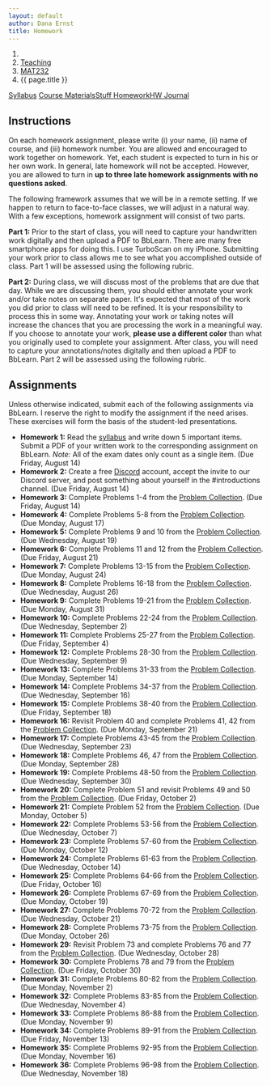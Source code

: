 ```yaml
---
layout: default
author: Dana Ernst
title: Homework
---
```


<ol class="breadcrumb">
  <li><a href="/"><i class="fa fa-home"></i></a></li>
  <li><a href="/teaching/">Teaching</a></li>
  <li><a href="/teaching/mat232f20">MAT232</a></li>
  <li class="active">{{ page.title }}</li>
</ol>

<div class="row">
<div class="col-xs-12">
<div class="btn-group btn-group-justified">
<a class="btn btn-default btn-success" href="{{site.baseurl}}/teaching/mat232f20/syllabus/">Syllabus</a>
<a class="btn btn-default btn-primary" href="{{site.baseurl}}/teaching/mat232f20/materials/">
<span class="hidden-xs">Course Materials</span><span class="visible-xs">Stuff</span>
</a>
<a class="btn btn-default btn-warning" href="{{site.baseurl}}/teaching/mat232f20/homework/">
<span class="hidden-xs">Homework</span><span class="visible-xs">HW</span>
</a>
<a class="btn btn-default btn-info" href="{{site.baseurl}}/teaching/mat232f20/journal/">Journal</a>
</div>
</div>
</div>

## Instructions ##
On each homework assignment, please write (i) your name, (ii) name of course, and (iii) homework number. You are allowed and encouraged to work together on homework. Yet, each student is expected to turn in his or her own work. In general, late homework will not be accepted. However, you are allowed to turn in **up to three late homework assignments with no questions asked**.

The following framework assumes that we will be in a remote setting. If we happen to return to face-to-face classes, we will adjust in a natural way. With a few exceptions, homework assignment will consist of two parts.

**Part 1:** Prior to the start of class, you will need to capture your handwritten work digitally and then upload a PDF to BbLearn. There are many free smartphone apps for doing this. I use TurboScan on my iPhone. Submitting your work prior to class allows me to see what you accomplished outside of class. Part 1 will be assessed using the following rubric.

**Part 2:** During class, we will discuss most of the problems that are due that day. While we are discussing them, you should either annotate your work and/or take notes on separate paper. It's expected that most of the work you did prior to class will need to be refined. It is your responsibility to process this in some way. Annotating your work or taking notes will increase the chances that you are processing the work in a meaningful way. If you choose to annotate your work, **please use a different color** than what you originally used to complete your assignment.  After class, you will need to capture your annotations/notes digitally and then upload a PDF to BbLearn. Part 2 will be assessed using the following rubric.

## Assignments ##
Unless otherwise indicated, submit each of the following assignments via BbLearn. I reserve the right to modify the assignment if the need arises.  These exercises will form the basis of the student-led presentations.
<!-- The following assignments are due at the beginning of the indicated class meeting. However, most assignments will be collected at the end of the class meeting.  I reserve the right to modify the assignment if the need arises.  These exercises will form the basis of the student-led presentations.  Daily assignments will be graded on a $\checkmark$-system.  During class, **you are only allowed and encouraged to annotate your homework using the colored marker pens that I provide**. -->

- **Homework 1:** Read the [syllabus]({{site.baseurl}}/teaching/mat232f20/syllabus/) and write down 5 important items. Submit a PDF of your written work to the corresponding assignment on BbLearn. *Note:*  All of the exam dates only count as a single item.  (Due Friday, August 14)
- **Homework 2:** Create a free [Discord](http://discord.com) account, accept the invite to our Discord server, and post something about yourself in the #introductions channel. (Due Friday, August 14)
- **Homework 3:** Complete Problems 1-4 from the [Problem Collection](https://dcernst.github.io/teaching/mat232f20/232ProblemCollection.pdf). (Due Friday, August 14)
- **Homework 4:** Complete Problems 5-8 from the [Problem Collection](https://dcernst.github.io/teaching/mat232f20/232ProblemCollection.pdf). (Due Monday, August 17)
- **Homework 5:** Complete Problems 9 and 10 from the [Problem Collection](https://dcernst.github.io/teaching/mat232f20/232ProblemCollection.pdf). (Due Wednesday, August 19)
- **Homework 6:** Complete Problems 11 and 12 from the [Problem Collection](https://dcernst.github.io/teaching/mat232f20/232ProblemCollection.pdf). (Due Friday, August 21)
- **Homework 7:** Complete Problems 13-15 from the [Problem Collection](https://dcernst.github.io/teaching/mat232f20/232ProblemCollection.pdf). (Due Monday, August 24)
- **Homework 8:** Complete Problems 16-18 from the [Problem Collection](https://dcernst.github.io/teaching/mat232f20/232ProblemCollection.pdf). (Due Wednesday, August 26)
- **Homework 9:** Complete Problems 19-21 from the [Problem Collection](https://dcernst.github.io/teaching/mat232f20/232ProblemCollection.pdf). (Due Monday, August 31)
- **Homework 10:** Complete Problems 22-24 from the [Problem Collection](https://dcernst.github.io/teaching/mat232f20/232ProblemCollection.pdf). (Due Wednesday, September 2)
- **Homework 11:** Complete Problems 25-27 from the [Problem Collection](https://dcernst.github.io/teaching/mat232f20/232ProblemCollection.pdf). (Due Friday, September 4)
- **Homework 12:** Complete Problems 28-30 from the [Problem Collection](https://dcernst.github.io/teaching/mat232f20/232ProblemCollection.pdf). (Due Wednesday, September 9)
- **Homework 13:** Complete Problems 31-33 from the [Problem Collection](https://dcernst.github.io/teaching/mat232f20/232ProblemCollection.pdf). (Due Monday, September 14)
- **Homework 14:** Complete Problems 34-37 from the [Problem Collection](https://dcernst.github.io/teaching/mat232f20/232ProblemCollection.pdf). (Due Wednesday, September 16)
- **Homework 15:** Complete Problems 38-40 from the [Problem Collection](https://dcernst.github.io/teaching/mat232f20/232ProblemCollection.pdf). (Due Friday, September 18)
- **Homework 16:** Revisit Problem 40 and complete Problems 41, 42 from the [Problem Collection](https://dcernst.github.io/teaching/mat232f20/232ProblemCollection.pdf). (Due Monday, September 21)
- **Homework 17:** Complete Problems 43-45 from the [Problem Collection](https://dcernst.github.io/teaching/mat232f20/232ProblemCollection.pdf). (Due Wednesday, September 23)
- **Homework 18:** Complete Problems 46, 47 from the [Problem Collection](https://dcernst.github.io/teaching/mat232f20/232ProblemCollection.pdf). (Due Monday, September 28)
- **Homework 19:** Complete Problems 48-50 from the [Problem Collection](https://dcernst.github.io/teaching/mat232f20/232ProblemCollection.pdf). (Due Wednesday, September 30)
- **Homework 20:** Complete Problem 51 and revisit Problems 49 and 50 from the [Problem Collection](https://dcernst.github.io/teaching/mat232f20/232ProblemCollection.pdf). (Due Friday, October 2)
- **Homework 21:** Complete Problem 52 from the [Problem Collection](https://dcernst.github.io/teaching/mat232f20/232ProblemCollection.pdf). (Due Monday, October 5)
- **Homework 22:** Complete Problems 53-56 from the [Problem Collection](https://dcernst.github.io/teaching/mat232f20/232ProblemCollection.pdf). (Due Wednesday, October 7)
- **Homework 23:** Complete Problems 57-60 from the [Problem Collection](https://dcernst.github.io/teaching/mat232f20/232ProblemCollection.pdf). (Due Monday, October 12)
- **Homework 24:** Complete Problems 61-63 from the [Problem Collection](https://dcernst.github.io/teaching/mat232f20/232ProblemCollection.pdf). (Due Wednesday, October 14)
- **Homework 25:** Complete Problems 64-66 from the [Problem Collection](https://dcernst.github.io/teaching/mat232f20/232ProblemCollection.pdf). (Due Friday, October 16)
- **Homework 26:** Complete Problems 67-69 from the [Problem Collection](https://dcernst.github.io/teaching/mat232f20/232ProblemCollection.pdf). (Due Monday, October 19)
- **Homework 27:** Complete Problems 70-72 from the [Problem Collection](https://dcernst.github.io/teaching/mat232f20/232ProblemCollection.pdf). (Due Wednesday, October 21)
- **Homework 28:** Complete Problems 73-75 from the [Problem Collection](https://dcernst.github.io/teaching/mat232f20/232ProblemCollection.pdf). (Due Monday, October 26)
- **Homework 29:** Revisit Problem 73 and complete Problems 76 and 77 from the [Problem Collection](https://dcernst.github.io/teaching/mat232f20/232ProblemCollection.pdf). (Due Wednesday, October 28)
- **Homework 30:** Complete Problems 78 and 79 from the [Problem Collection](https://dcernst.github.io/teaching/mat232f20/232ProblemCollection.pdf). (Due Friday, October 30)
- **Homework 31:** Complete Problems 80-82 from the [Problem Collection](https://dcernst.github.io/teaching/mat232f20/232ProblemCollection.pdf). (Due Monday, November 2)
- **Homework 32:** Complete Problems 83-85 from the [Problem Collection](https://dcernst.github.io/teaching/mat232f20/232ProblemCollection.pdf). (Due Wednesday, November 4)
- **Homework 33:** Complete Problems 86-88 from the [Problem Collection](https://dcernst.github.io/teaching/mat232f20/232ProblemCollection.pdf). (Due Monday, November 9)
- **Homework 34:** Complete Problems 89-91 from the [Problem Collection](https://dcernst.github.io/teaching/mat232f20/232ProblemCollection.pdf). (Due Friday, November 13)
- **Homework 35:** Complete Problems 92-95 from the [Problem Collection](https://dcernst.github.io/teaching/mat232f20/232ProblemCollection.pdf). (Due Monday, November 16)
- **Homework 36:** Complete Problems 96-98 from the [Problem Collection](https://dcernst.github.io/teaching/mat232f20/232ProblemCollection.pdf). (Due Wednesday, November 18)
